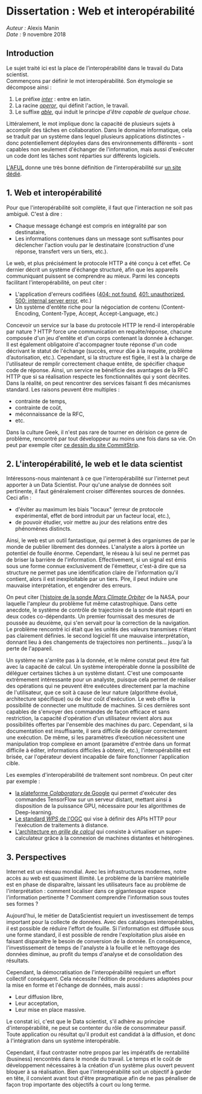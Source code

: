 # Dissertation : Web et interopérabilité

*Auteur :* Alexis Manin  
*Date :* 9 novembre 2018

## Introduction

Le sujet traité ici est la place de l’interopérabilité dans le travail du Data scientist.  
Commençons par définir le mot interopérabilité. Son étymologie se décompose ainsi :
 1. Le préfixe [*inter*][1] : entre en latin.
 2. La racine [*operor*][2], qui définit l'action, le travail.
 3. Le suffixe [*able*][3], qui induit le principe *d'être capable de quelque chose*.

 Littéralement, le mot implique donc la capacité de plusieurs sujets à accomplir des tâches en collaboration. Dans le domaine informatique, cela se traduit par un système dans lequel plusieurs applications distinctes - donc potentiellement déployées dans des environnements différents - sont capables non seulement d'échanger de l'information, mais aussi d'exécuter un code dont les tâches sont réparties sur différents logiciels.

[L'AFUL][4] donne une très bonne définition de l’interopérabilité sur [un site dédié][5].

## 1. Web et interopérabilité
Pour que l'interopérabilité soit complète, il faut que l'interaction ne soit pas ambiguë. C'est à dire :
 * Chaque message échangé est compris en intégralité par son destinataire,
 * Les informations contenues dans un message sont suffisantes pour déclencher l'action voulu par le destinataire (construction d'une réponse, transfert vers un tiers, etc.).

Le web, et plus précisément le protocole HTTP a été conçu à cet effet. Ce dernier décrit un système d'échange structuré, afin que les appareils communiquant puissent se comprendre au mieux. Parmi les concepts facilitant l'interopérabilité, on peut citer :
 * L'application d'erreurs codifiées ([404: not found][11], [401: unauthorized][12], [500: internal server error][13], etc.)
 * Un système d'entête riche pour la négociation de contenu (Content-Encoding, Content-Type, Accept, Accept-Language, etc.)

Concevoir un service sur la base du protocole HTTP le rend-il interopérable par nature ? HTTP force une communication en requête/réponse, chacune composée d'un jeu d'entête et d'un corps contenant la donnée à échanger. Il est également obligatoire d'accompagner toute réponse d'un code décrivant le statut de l'échange (succès, erreur dûe à la requête, problème d’autorisation, etc.). Cependant, si la structure est figée, il est à la charge de l'utilisateur de remplir correctement chaque entête, de spécifier chaque code de réponse. Ainsi, un service ne bénéficie des avantages de la RFC HTTP que si sa réalisation respecte les fonctionnalités qui y sont décrites.  
Dans la réalité, on peut rencontrer des services faisant fi des mécanismes standard. Les raisons peuvent être multiples :
 * contrainte de temps,
 * contrainte de coût,
 * méconnaissance de la RFC,
 * etc.

Dans la culture Geek, il n'est pas rare de tourner en dérision ce genre de problème, rencontré par tout développeur au moins une fois dans sa vie. On peut par exemple citer [ce dessin du site CommitStrip][10].

## 2. L'interopérabilité, le web et le data scientist
Intéressons-nous maintenant à ce que l'interopérabilité sur l'internet peut apporter à un Data Scientist.
Pour qu'une analyse de données soit pertinente, il faut généralement croiser différentes sources de données. Ceci afin :
 * d'éviter au maximum les biais "locaux" (erreur de protocole expérimental, effet de bord introduit par un facteur local, etc.),
 * de pouvoir étudier, voir mettre au jour des relations entre des phénomènes distincts.

Ainsi, le web est un outil fantastique, qui permet à des organismes de par le monde de publier librement des données. L'analyste a alors à portée un potentiel de fouille énorme. Cependant, le réseau à lui seul ne permet pas de briser la barrière de l'information. Effectivement, si un signal est émis sous une forme connue exclusivement de l'émetteur, c'est-à dire que sa structure ne permet pas une identification claire de l'information qu'il contient, alors il est inexploitable par un tiers. Pire, il peut induire une mauvaise interprétation, et engendrer des erreurs.

On peut citer [l'histoire de la sonde *Mars Climate Orbiter*][6] de la NASA, pour laquelle l'ampleur du problème fut même catastrophique. Dans cette anecdote, le système de contrôle de trajectoire de la sonde était réparti en deux codes co-dépendants. Un premier fournissait des mesures de poussée au deuxième, qui s'en servait pour la correction de la navigation. Le problème rencontré ici était que les unités des valeurs transmises n'étant pas clairement définies. le second logiciel fit une mauvaise interprétation, donnant lieu à des changements de trajectoires non pertinents... jusqu'à la perte de l'appareil.

Un système ne s'arrête pas à la donnée, et le même constat peut être fait avec la capacité de calcul. Un système interopérable donne la possibilité de déléguer certaines tâches à un système distant. C'est une composante extrêmement intéressante pour un analyste, puisque cela permet de réaliser des opérations qui ne peuvent être exécutées directement par la machine de l'utilisateur, que ce soit à cause de leur nature (algorithme évolué, architecture spécifique) ou de leur coût d'exécution. Le web offre la possibilité de connecter une multitude de machines. Si ces dernières sont capables de s'envoyer des commandes de façon efficace et sans restriction, la capacité d'opération d'un utilisateur revient alors aux possibilités offertes par l'ensemble des machines du parc.
Cependant, si la documentation est insuffisante, il sera difficile de déléguer correctement une exécution. De même, si les paramètres d’exécution nécessitent une manipulation trop complexe en amont (paramètre d'entrée dans un format difficile à éditer, informations difficiles à obtenir, etc.), l'interopérabilité est brisée, car l'opérateur devient incapable de faire fonctionner l'application cible.

Les exemples d'interopérabilité de traitement sont nombreux. On peut citer par exemple :
 - [la plateforme *Colaboratory* de Google][7] qui permet d'exécuter des commandes TensorFlow sur un serveur distant, mettant ainsi à disposition de la puissance GPU, nécessaire pour les algorithmes de Deep-learning.
 - [Le standard *WPS* de l'OGC][8] qui vise à définir des APIs HTTP pour l'exécution de traitements à distance.
 - [L'architecture en *grille de calcul*][9] qui consiste à virtualiser un super-calculateur grâce à la connexion de machines distantes et hétérogènes.

## 3. Perspectives
Internet est un réseau mondial. Avec les infrastructures modernes, notre accès au web est quasiment illimité. Le problème de la barrière matérielle est en phase de disparaître, laissant les utilisateurs face au problème de l'interprétation : comment localiser dans ce gigantesque espace l'information pertinente ? Comment comprendre l'information sous toutes ses formes ?

Aujourd'hui, le métier de DataScientist requiert un investissement de temps important pour la collecte de données. Avec des catalogues interopérables, il est possible de réduire l'effort de fouille.
Si l'information est diffusée sous une forme standard, il est possible de rendre l'exploitation plus aisée en faisant disparaître le besoin de conversion de la donnée.
En conséquence, l'investissement de temps de l'analyste à la fouille et le nettoyage des données diminue, au profit du temps d'analyse et de consolidation des résultats.

Cependant, la démocratisation de l'interopérabilité requiert un effort collectif conséquent. Cela nécessite l'édition de procédures adaptées pour la mise en forme et l'échange de données, mais aussi :
 * Leur diffusion libre,
 * Leur acceptation,
 * Leur mise en place massive.

Le constat ici, c'est que le Data scientist, s'il adhère au principe d'interopérabilité, ne peut se contenter du rôle de consommateur passif. Toute application ou résultat qu'il produit est candidat à la diffusion, et donc à l'intégration dans un système interopérable.

Cependant, il faut contraster notre propos par les impératifs de rentabilité (business) rencontrés dans le monde du travail. Le temps et le coût de développement nécessaires à la création d'un système plus ouvert peuvent bloquer à sa réalisation. Bien que l'interopérabilité soit un objectif à garder en tête, il convient avant tout d'être pragmatique afin de ne pas pénaliser de façon trop importante des objectifs à court ou long terme.

[1]: https://fr.wiktionary.org/wiki/inter#la "étymologie latine du mot *inter*"
[2]: https://fr.wiktionary.org/wiki/operor#la "étymologie latine du mot *operor*"
[3]: https://fr.wiktionary.org/wiki/-able#fr "étymologie française du mot *able*"
[4]: https://aful.org/ "Site officiel de l'AFUL (Association Francophone des Utilisateurs de Logiciels Libres)"
[5]: http://definition-interoperabilite.info/ "Définition de l'interopérabilité par l'AFUL"
[6]: https://fr.wikipedia.org/wiki/Mars_Climate_Orbiter#Perte_de_la_sonde "L'histoire de la perte de la sonde MCO"
[7]: https://colab.research.google.com/notebooks/welcome.ipynb "Présentation de la plate-forme Colaboratory"
[8]: https://www.opengeospatial.org/standards/wps "Accueil OGC:WPS"
[9]: https://fr.wikipedia.org/wiki/Grille_informatique#Grille_de_calcul "Définition d'une grille de calcul"
[10]: http://www.commitstrip.com/fr/2018/08/24/http-headers-ftw/ "HTTP headers for the win"
[11]: https://http.cat/404 "404: Not found"
[12]: https://http.cat/401 "401: Unauthorized"
[13]: https://http.cat/500 "500: Internal server error"

